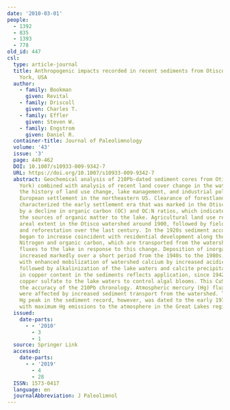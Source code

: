 ```yaml
---
date: '2010-03-01'
people:
  - 1392
  - 835
  - 1393
  - 778
old_id: 447
csl:
  type: article-journal
  title: Anthropogenic impacts recorded in recent sediments from Otisco Lake, New
    York, USA
  author:
    - family: Bookman
      given: Revital
    - family: Driscoll
      given: Charles T.
    - family: Effler
      given: Steven W.
    - family: Engstrom
      given: Daniel R.
  container-title: Journal of Paleolimnology
  volume: '43'
  issue: '3'
  page: 449-462
  DOI: 10.1007/s10933-009-9342-7
  URL: https://doi.org/10.1007/s10933-009-9342-7
  abstract: Geochemical analysis of 210Pb-dated sediment cores from Otisco Lake (New
    York) combined with analysis of recent land cover change in the watershed revealed
    the history of land use change, lake management, and industrial pollution since
    European settlement in the northeastern US. Clearance of forestland for agriculture
    characterized the early settlement era that was marked in the Otisco Lake sediments
    by a decline in organic carbon (OC) and OC:N ratios, which indicate a change in
    the sources of organic matter to the lake. Agricultural land use reached its greatest
    areal extent in the Otisco watershed around 1900, followed by field abandonment
    and reforestation over the last century. In the 1920s sediment accumulation rates
    began to increase coincident with residential development along the lake shore.
    Nitrogen and organic carbon, which are transported from the watershed, show increased
    fluxes to the lake in response to this change. Deposition of inorganic carbon
    increased markedly over a short period from the 1940s to the 1980s, which is consistent
    with enhanced mobilization of watershed calcium by increased acidic deposition,
    followed by alkalinization of the lake waters and calcite precipitation. An increase
    in copper content in the sediments reflects application, since 1942, of the algicide
    copper sulfate to the lake waters to control algal blooms. This CuSO4 marker confirmed
    the accuracy of the 210Pb chronology. Atmospheric mercury (Hg) fluxes to the lake
    were affected by increased sediment transport from the watershed. The maximum
    Hg peak in the sediment record, however, was dated to the early 1970s and coincides
    with maximum Hg emissions to the atmosphere in the Great Lakes region.
  issued:
    date-parts:
      - - '2010'
        - 3
        - 1
  source: Springer Link
  accessed:
    date-parts:
      - - '2019'
        - 4
        - 28
  ISSN: 1573-0417
  language: en
  journalAbbreviation: J Paleolimnol
---
```

